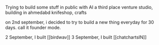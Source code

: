 Trying to build some stuff in public with AI
a third place venture studio, building in ahmedabd
knifeshop, crafts

on 2nd september, i decided to try to build a new thing everyday for 30 days. call it founder mode. 

2 September, I built [[birdwav]]
3 September, I built [[chatchartsIN]]
